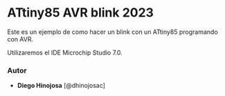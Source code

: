 # ATtiny85 AVR blink 2023

Este es un ejemplo de como hacer un blink con un ATtiny85 programando con AVR.

Utilizaremos el IDE Microchip Studio 7.0.

### Autor

* **Diego Hinojosa** [@dhinojosac]

